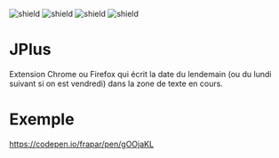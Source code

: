 ![shield](https://img.shields.io/badge/firefox-ok-green) ![shield](https://img.shields.io/badge/firefox-ok-green) 
![shield](https://img.shields.io/badge/Chrome-ok-green) ![shield](https://img.shields.io/badge/Chrome-ok-green)

# JPlus
Extension Chrome ou Firefox qui écrit la date du lendemain (ou du lundi suivant si on est vendredi) dans la zone de texte en cours.

# Exemple
https://codepen.io/frapar/pen/gOOjaKL


